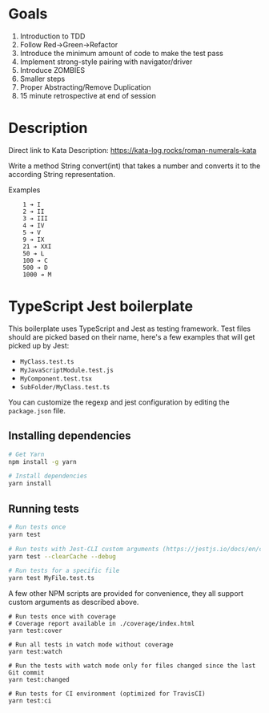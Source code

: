 # Goals
1. Introduction to TDD
2. Follow Red->Green->Refactor
3. Introduce the minimum amount of code to make the test pass
3. Implement strong-style pairing with navigator/driver
4. Introduce ZOMBIES
5. Smaller steps
6. Proper Abstracting/Remove Duplication
7. 15 minute retrospective at end of session 

# Description

Direct link to Kata Description: https://kata-log.rocks/roman-numerals-kata

Write a method String convert(int) that takes a number and converts it to the according String representation.

Examples
```
    1 ➔ I
    2 ➔ II
    3 ➔ III
    4 ➔ IV
    5 ➔ V
    9 ➔ IX
    21 ➔ XXI
    50 ➔ L
    100 ➔ C
    500 ➔ D
    1000 ➔ M
```

# TypeScript Jest boilerplate

This boilerplate uses TypeScript and Jest as testing framework.
Test files should are picked based on their name, here's a few examples that will get picked up by Jest:

- `MyClass.test.ts`
- `MyJavaScriptModule.test.js`
- `MyComponent.test.tsx`
- `SubFolder/MyClass.test.ts`

You can customize the regexp and jest configuration by editing the `package.json` file.

## Installing dependencies

```bash
# Get Yarn
npm install -g yarn

# Install dependencies
yarn install
```

## Running tests

```bash
# Run tests once
yarn test

# Run tests with Jest-CLI custom arguments (https://jestjs.io/docs/en/cli.html)
yarn test --clearCache --debug

# Run tests for a specific file
yarn test MyFile.test.ts
```

A few other NPM scripts are provided for convenience, they all support custom arguments as described above.

```
# Run tests once with coverage
# Coverage report available in ./coverage/index.html
yarn test:cover

# Run all tests in watch mode without coverage
yarn test:watch

# Run the tests with watch mode only for files changed since the last Git commit
yarn test:changed

# Run tests for CI environment (optimized for TravisCI)
yarn test:ci
```